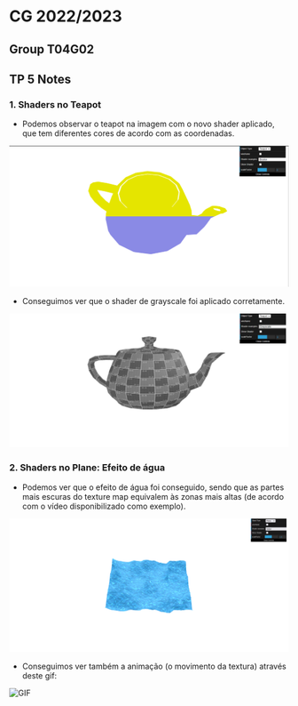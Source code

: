 # CG 2022/2023

## Group T04G02

## TP 5 Notes

### 1. Shaders no Teapot

* Podemos observar o teapot na imagem com o novo shader aplicado, que tem diferentes cores de acordo com as coordenadas.

![Screenshot 1](screenshots/CG-t04g02-tp5-1.png)

* Conseguimos ver que o shader de grayscale foi aplicado corretamente.

![Screenshot 2](screenshots/CG-t04g02-tp5-2.png)

### 2. Shaders no Plane: Efeito de água

* Podemos ver que o efeito de água foi conseguido, sendo que as partes mais escuras do texture map equivalem às zonas mais altas (de acordo com o vídeo disponibilizado como exemplo).

![Screenshot 3](screenshots/CG-t04g02-tp5-3.png)

* Conseguimos ver também a animação (o movimento da textura) através deste gif:

![GIF](screenshots/CG-t04g02-tp5-gif.gif)